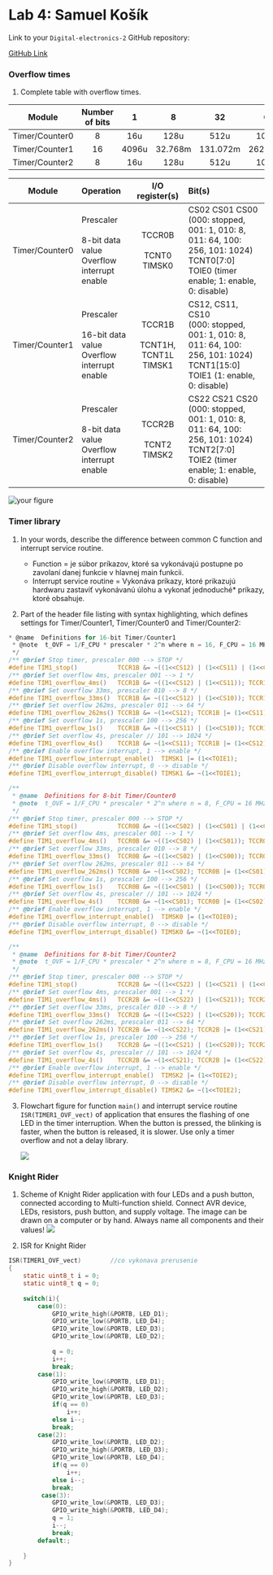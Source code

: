 # Lab 4: Samuel Košík

Link to your `Digital-electronics-2` GitHub repository:

   [GitHub Link](https://github.com/amwellius/Digital-electronics-2)




### Overflow times

1. Complete table with overflow times.

| **Module** | **Number of bits** | **1** | **8** | **32** | **64** | **128** | **256** | **1024** |
| :-: | :-: | :-: | :-: | :-: | :-: | :-: | :-: | :-: |
| Timer/Counter0 | 8  | 16u | 128u | 512u | 1024u | 2048u | 4096u | 16.384m |
| Timer/Counter1 | 16 | 4096u | 32.768m | 131.072m | 262.144m | 524.288m | 1048.576m | 4194.304m |
| Timer/Counter2 | 8  | 16u | 128u | 512u | 1024u | 2048u | 4096u | 16.384m |

| **Module** | **Operation** | **I/O register(s)** | **Bit(s)** |
| :-: | :-- | :-: | :-- |
| Timer/Counter0 | Prescaler<br><br>8-bit data value<br>Overflow interrupt enable | TCCR0B<br><br>TCNT0<br>TIMSK0 | CS02 CS01 CS00<br>(000: stopped, 001: 1, 010: 8, 011: 64, 100: 256, 101: 1024)<br>TCNT0[7:0]<br>TOIE0 (timer enable; 1: enable, 0: disable) |
| Timer/Counter1 | Prescaler<br><br>16-bit data value<br>Overflow interrupt enable | TCCR1B<br><br>TCNT1H, TCNT1L<br>TIMSK1 | CS12, CS11, CS10<br>(000: stopped, 001: 1, 010: 8, 011: 64, 100: 256, 101: 1024)<br>TCNT1[15:0]<br>TOIE1 (1: enable, 0: disable) |
| Timer/Counter2 | Prescaler<br><br>8-bit data value<br>Overflow interrupt enable | TCCR2B<br><br>TCNT2<br>TIMSK2 | CS22 CS21 CS20<br>(000: stopped, 001: 1, 010: 8, 011: 64, 100: 256, 101: 1024)<br>TCNT2[7:0]<br>TOIE2 (timer enable; 1: enable, 0: disable) |

   ![your figure](images/1_0.PNG)



### Timer library

1. In your words, describe the difference between common C function and interrupt service routine.
   * Function = je súbor príkazov, ktoré sa vykonávajú postupne po zavolaní danej funkcie v hlavnej main funkcii.
   * Interrupt service routine = Vykonáva príkazy, ktoré prikazujú hardwaru zastaviť vykonávanú úlohu a vykonať jednoduché* príkazy, ktoré obsahuje.

2. Part of the header file listing with syntax highlighting, which defines settings for Timer/Counter1, Timer/Counter0 and Timer/Counter2:

```c
* @name  Definitions for 16-bit Timer/Counter1
 * @note  t_OVF = 1/F_CPU * prescaler * 2^n where n = 16, F_CPU = 16 MHz
 */
/** @brief Stop timer, prescaler 000 --> STOP */
#define TIM1_stop()           TCCR1B &= ~((1<<CS12) | (1<<CS11) | (1<<CS10));                   // &= znamena x=x&y
/** @brief Set overflow 4ms, prescaler 001 --> 1 */
#define TIM1_overflow_4ms()   TCCR1B &= ~((1<<CS12) | (1<<CS11)); TCCR1B |= (1<<CS10);
/** @brief Set overflow 33ms, prescaler 010 --> 8 */
#define TIM1_overflow_33ms()  TCCR1B &= ~((1<<CS12) | (1<<CS10)); TCCR1B |= (1<<CS11);
/** @brief Set overflow 262ms, prescaler 011 --> 64 */
#define TIM1_overflow_262ms() TCCR1B &= ~(1<<CS12); TCCR1B |= (1<<CS11) | (1<<CS10);
/** @brief Set overflow 1s, prescaler 100 --> 256 */
#define TIM1_overflow_1s()    TCCR1B &= ~((1<<CS11) | (1<<CS10)); TCCR1B |= (1<<CS12);
/** @brief Set overflow 4s, prescaler // 101 --> 1024 */
#define TIM1_overflow_4s()    TCCR1B &= ~(1<<CS11); TCCR1B |= (1<<CS12) | (1<<CS10);
/** @brief Enable overflow interrupt, 1 --> enable */
#define TIM1_overflow_interrupt_enable()  TIMSK1 |= (1<<TOIE1);
/** @brief Disable overflow interrupt, 0 --> disable */
#define TIM1_overflow_interrupt_disable() TIMSK1 &= ~(1<<TOIE1);

/**
 * @name  Definitions for 8-bit Timer/Counter0
 * @note  t_OVF = 1/F_CPU * prescaler * 2^n where n = 8, F_CPU = 16 MHz
 */
/** @brief Stop timer, prescaler 000 --> STOP */
#define TIM1_stop()           TCCR0B &= ~((1<<CS02) | (1<<CS01) | (1<<CS00));                   
/** @brief Set overflow 4ms, prescaler 001 --> 1 */
#define TIM1_overflow_4ms()   TCCR0B &= ~((1<<CS02) | (1<<CS01)); TCCR0B |= (1<<CS00);
/** @brief Set overflow 33ms, prescaler 010 --> 8 */
#define TIM1_overflow_33ms()  TCCR0B &= ~((1<<CS02) | (1<<CS00)); TCCR0B |= (1<<CS01);
/** @brief Set overflow 262ms, prescaler 011 --> 64 */
#define TIM1_overflow_262ms() TCCR0B &= ~(1<<CS02); TCCR0B |= (1<<CS01) | (1<<CS00);
/** @brief Set overflow 1s, prescaler 100 --> 256 */
#define TIM1_overflow_1s()    TCCR0B &= ~((1<<CS01) | (1<<CS00)); TCCR0B |= (1<<CS02);
/** @brief Set overflow 4s, prescaler // 101 --> 1024 */
#define TIM1_overflow_4s()    TCCR0B &= ~(1<<CS01); TCCR0B |= (1<<CS02) | (1<<CS00);
/** @brief Enable overflow interrupt, 1 --> enable */
#define TIM1_overflow_interrupt_enable()  TIMSK0 |= (1<<TOIE0);             //log 1
/** @brief Disable overflow interrupt, 0 --> disable */
#define TIM1_overflow_interrupt_disable() TIMSK0 &= ~(1<<TOIE0);            //log 0

/**
 * @name  Definitions for 8-bit Timer/Counter2
 * @note  t_OVF = 1/F_CPU * prescaler * 2^n where n = 8, F_CPU = 16 MHz
 */
/** @brief Stop timer, prescaler 000 --> STOP */
#define TIM1_stop()           TCCR2B &= ~((1<<CS22) | (1<<CS21) | (1<<CS20));                   
/** @brief Set overflow 4ms, prescaler 001 --> 1 */
#define TIM1_overflow_4ms()   TCCR2B &= ~((1<<CS22) | (1<<CS21)); TCCR2B |= (1<<CS00);
/** @brief Set overflow 33ms, prescaler 010 --> 8 */
#define TIM1_overflow_33ms()  TCCR2B &= ~((1<<CS22) | (1<<CS20)); TCCR2B |= (1<<CS21);
/** @brief Set overflow 262ms, prescaler 011 --> 64 */
#define TIM1_overflow_262ms() TCCR2B &= ~(1<<CS22); TCCR2B |= (1<<CS21) | (1<<CS20);
/** @brief Set overflow 1s, prescaler 100 --> 256 */
#define TIM1_overflow_1s()    TCCR2B &= ~((1<<CS21) | (1<<CS20)); TCCR2B |= (1<<CS22);
/** @brief Set overflow 4s, prescaler // 101 --> 1024 */
#define TIM1_overflow_4s()    TCCR2B &= ~(1<<CS21); TCCR2B |= (1<<CS22) | (1<<CS20);
/** @brief Enable overflow interrupt, 1 --> enable */
#define TIM1_overflow_interrupt_enable()  TIMSK2 |= (1<<TOIE2);             
/** @brief Disable overflow interrupt, 0 --> disable */
#define TIM1_overflow_interrupt_disable() TIMSK2 &= ~(1<<TOIE2);            

```

3. Flowchart figure for function `main()` and interrupt service routine `ISR(TIMER1_OVF_vect)` of application that ensures the flashing of one LED in the timer interruption. When the button is pressed, the blinking is faster, when the button is released, it is slower. Use only a timer overflow and not a delay library.

   ![](images/3_0.PNG)


### Knight Rider

1. Scheme of Knight Rider application with four LEDs and a push button, connected according to Multi-function shield. Connect AVR device, LEDs, resistors, push button, and supply voltage. The image can be drawn on a computer or by hand. Always name all components and their values!
   ![](images/4_0.PNG)
   
3. ISR for Knight Rider 
```c
ISR(TIMER1_OVF_vect)        //co vykonava prerusenie 
{
    static uint8_t i = 0;
    static uint8_t q = 0; 
        
    switch(i){
        case(0):
            GPIO_write_high(&PORTB, LED_D1);
            GPIO_write_low(&PORTB, LED_D4);
            GPIO_write_low(&PORTB, LED_D3);
            GPIO_write_low(&PORTB, LED_D2);            
            
            q = 0;
            i++;
            break;
        case(1):
            GPIO_write_low(&PORTB, LED_D1);
            GPIO_write_high(&PORTB, LED_D2);
            GPIO_write_low(&PORTB, LED_D3);
            if(q == 0)
                i++;
            else i--;
            break;
        case(2):
            GPIO_write_low(&PORTB, LED_D2);
            GPIO_write_high(&PORTB, LED_D3);
            GPIO_write_low(&PORTB, LED_D4);
            if(q == 0)
                i++;
            else i--;
            break;             
         case(3):
            GPIO_write_low(&PORTB, LED_D3);
            GPIO_write_high(&PORTB, LED_D4);
            q = 1;
            i--;
            break;
        default:;                 
            
    }
}
```

   
